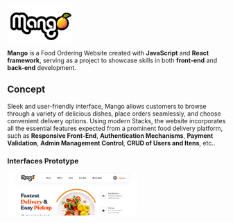 ![image](https://github.com/Dinista/Food-Ordering-Mango/blob/main/front-end/src/assets/logo.png)

**Mango** is a Food Ordering Website created with **JavaScript** and **React framework**, serving as a project to showcase skills in both **front-end** and **back-end** development.

## Concept

Sleek and user-friendly interface, Mango allows customers to browse through a variety of delicious dishes, place orders seamlessly, and choose convenient delivery options. Using modern Stacks, the website incorporates all the essential features expected from a prominent food delivery platform, such as **Responsive Front-End**, **Authentication Mechanisms**, **Payment Validation**, **Admin Management Control**, **CRUD of Users and Itens**, etc..

### Interfaces Prototype

<div style= "width: 300px; height: 100px; overflow: hidden;">
  <img src="https://github.com/Dinista/Food-Ordering-Mango/blob/main/front-end/src/assets/Screenshots/HeroPage.png" style="width: 550px;" />
</div>
